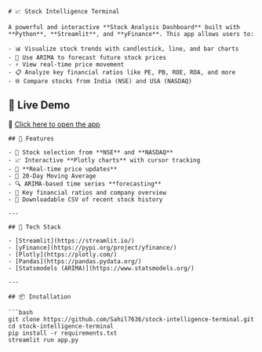     # 📈 Stock Intelligence Terminal

    A powerful and interactive **Stock Analysis Dashboard** built with **Python**, **Streamlit**, and **yFinance**. This app allows users to:

    - 📊 Visualize stock trends with candlestick, line, and bar charts  
    - 🧠 Use ARIMA to forecast future stock prices  
    - ⚡ View real-time price movement  
    - 📋 Analyze key financial ratios like PE, PB, ROE, ROA, and more  
    - 🌐 Compare stocks from India (NSE) and USA (NASDAQ)


## 🚀 Live Demo

🔗 [Click here to open the app](http://localhost:8501/)



    ## 🔧 Features

    - 📍 Stock selection from **NSE** and **NASDAQ**
    - 📈 Interactive **Plotly charts** with cursor tracking
    - 🔄 **Real-time price updates**
    - 🧮 20-Day Moving Average
    - 🔍 ARIMA-based time series **forecasting**
    - 💼 Key financial ratios and company overview
    - 🧾 Downloadable CSV of recent stock history

    ---

    ## 🧪 Tech Stack

    - [Streamlit](https://streamlit.io/)
    - [yFinance](https://pypi.org/project/yfinance/)
    - [Plotly](https://plotly.com/)
    - [Pandas](https://pandas.pydata.org/)
    - [Statsmodels (ARIMA)](https://www.statsmodels.org/)

    ---

    ## 📦 Installation

    ```bash
    git clone https://github.com/Sahil7636/stock-intelligence-terminal.git
    cd stock-intelligence-terminal
    pip install -r requirements.txt
    streamlit run app.py
